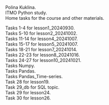 Polina Kuklina. <br />
ITMO Python study. <br />
Home tasks for the course and other materials. <br />

Tasks 1-4 for lesson1_20240930. <br />
Tasks 5-10 for lesson2_20241002. <br />
Tasks 11-14 for lesson4_20241007. <br />
Tasks 15-17 for lesson5_20241007. <br />
Tasks 18-21 for lesson7_20241014. <br />
Tasks 22-23 for lesson8_20241016. <br />
Tasks 24-27 for lesson10_20241021. <br />
Tasks Numpy. <br />
Tasks Pandas. <br />
Tasks Pandas_Time-series. <br />
Task 28 for lesson19. <br />
Task 29_db for SQL topic. <br />
Task 29 for lesson24. <br />
Task 30 for lesson26. <br />

